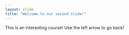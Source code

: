 ```yaml
---
layout: slide
title: "Welcome to our second slide!"
---
```

This is an interesting course!
Use the left arrow to go back!
